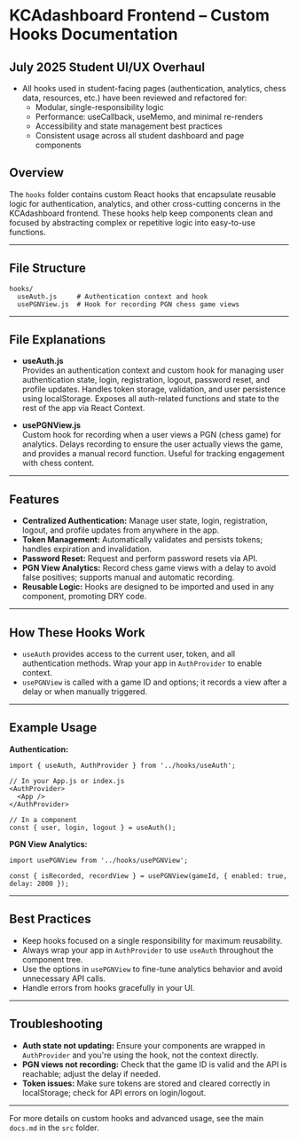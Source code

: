 

# KCAdashboard Frontend – Custom Hooks Documentation

## July 2025 Student UI/UX Overhaul
- All hooks used in student-facing pages (authentication, analytics, chess data, resources, etc.) have been reviewed and refactored for:
  - Modular, single-responsibility logic
  - Performance: useCallback, useMemo, and minimal re-renders
  - Accessibility and state management best practices
  - Consistent usage across all student dashboard and page components

## Overview

The `hooks` folder contains custom React hooks that encapsulate reusable logic for authentication, analytics, and other cross-cutting concerns in the KCAdashboard frontend. These hooks help keep components clean and focused by abstracting complex or repetitive logic into easy-to-use functions.

---

## File Structure

```
hooks/
  useAuth.js     # Authentication context and hook
  usePGNView.js  # Hook for recording PGN chess game views
```

---

## File Explanations

- **useAuth.js**  
  Provides an authentication context and custom hook for managing user authentication state, login, registration, logout, password reset, and profile updates. Handles token storage, validation, and user persistence using localStorage. Exposes all auth-related functions and state to the rest of the app via React Context.

- **usePGNView.js**  
  Custom hook for recording when a user views a PGN (chess game) for analytics. Delays recording to ensure the user actually views the game, and provides a manual record function. Useful for tracking engagement with chess content.

---

## Features

- **Centralized Authentication:** Manage user state, login, registration, logout, and profile updates from anywhere in the app.
- **Token Management:** Automatically validates and persists tokens; handles expiration and invalidation.
- **Password Reset:** Request and perform password resets via API.
- **PGN View Analytics:** Record chess game views with a delay to avoid false positives; supports manual and automatic recording.
- **Reusable Logic:** Hooks are designed to be imported and used in any component, promoting DRY code.

---

## How These Hooks Work

- `useAuth` provides access to the current user, token, and all authentication methods. Wrap your app in `AuthProvider` to enable context.
- `usePGNView` is called with a game ID and options; it records a view after a delay or when manually triggered.

---

## Example Usage

**Authentication:**
```
import { useAuth, AuthProvider } from '../hooks/useAuth';

// In your App.js or index.js
<AuthProvider>
  <App />
</AuthProvider>

// In a component
const { user, login, logout } = useAuth();
```

**PGN View Analytics:**
```
import usePGNView from '../hooks/usePGNView';

const { isRecorded, recordView } = usePGNView(gameId, { enabled: true, delay: 2000 });
```

---

## Best Practices

- Keep hooks focused on a single responsibility for maximum reusability.
- Always wrap your app in `AuthProvider` to use `useAuth` throughout the component tree.
- Use the options in `usePGNView` to fine-tune analytics behavior and avoid unnecessary API calls.
- Handle errors from hooks gracefully in your UI.

---

## Troubleshooting

- **Auth state not updating:** Ensure your components are wrapped in `AuthProvider` and you're using the hook, not the context directly.
- **PGN views not recording:** Check that the game ID is valid and the API is reachable; adjust the delay if needed.
- **Token issues:** Make sure tokens are stored and cleared correctly in localStorage; check for API errors on login/logout.

---

For more details on custom hooks and advanced usage, see the main `docs.md` in the `src` folder.
